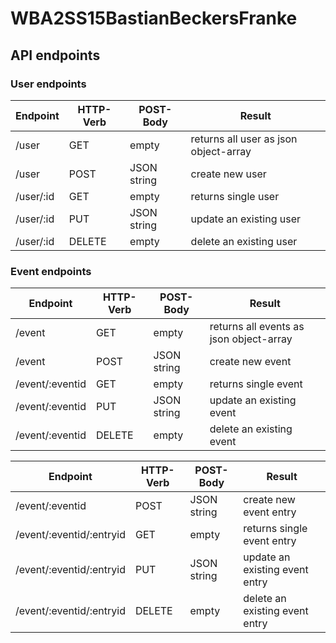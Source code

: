 # WBA2SS15BastianBeckersFranke

## API endpoints

### User endpoints
Endpoint | HTTP-Verb | POST-Body | Result
--- | --- | --- | ---
/user | GET | empty | returns all user as json object-array
/user | POST | JSON string | create new user
/user/:id | GET | empty | returns single user
/user/:id | PUT | JSON string | update an existing user
/user/:id | DELETE | empty | delete an existing user

### Event endpoints
Endpoint | HTTP-Verb | POST-Body | Result
--- | --- | --- | ---
/event | GET | empty | returns all events as json object-array
/event | POST | JSON string | create new event
/event/:eventid | GET | empty | returns single event
/event/:eventid | PUT | JSON string | update an existing event
/event/:eventid | DELETE | empty | delete an existing event

Endpoint | HTTP-Verb | POST-Body | Result
--- | --- | --- | ---
/event/:eventid | POST | JSON string | create new event entry
/event/:eventid/:entryid | GET | empty | returns single event entry
/event/:eventid/:entryid | PUT | JSON string | update an existing event entry
/event/:eventid/:entryid | DELETE | empty | delete an existing event entry